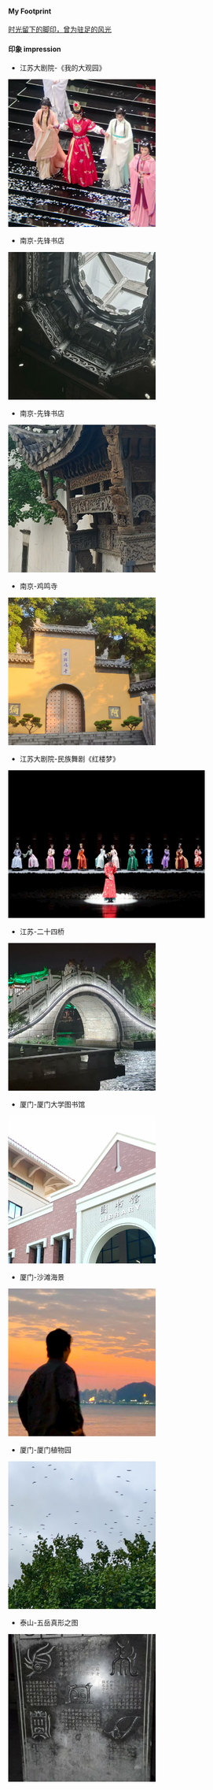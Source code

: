 
#### My Footprint

[时光留下的脚印，曾为驻足的风光](https://www.kdocs.cn/l/cg3IdHctqLZA)

#### 印象 impression

- 江苏大剧院-《我的大观园》

<img src="contents/data/life/我的大观园.jpg" alt="居然看不到图片？" width="300" height="300">

- 南京-先锋书店

<img src="contents/data/life/先锋书店.jpg" alt="居然看不到图片？" width="300" height="300">

- 南京-先锋书店

<img src="contents/data/life/先锋书店2.jpg" alt="居然看不到图片？" width="300" height="300">

- 南京-鸡鸣寺

<img src="contents/data/life/鸡鸣寺.jpg" alt="居然看不到图片？" width="300" height="300">

- 江苏大剧院-民族舞剧《红楼梦》

<img src="contents/data/life/红楼梦舞剧.jpg" alt="居然看不到图片？" width="400" height="300">

- 江苏-二十四桥

<img src="contents/data/life/二十四桥.jpg" alt="居然看不到图片？" width="300" height="300">

- 厦门-厦门大学图书馆

<img src="contents/data/life/厦门大学图书馆.jpg" alt="居然看不到图片？" width="300" height="300">

- 厦门-沙滩海景

<img src="contents/data/life/厦门海边.jpg" alt="居然看不到图片？" width="300" height="300">

- 厦门-厦门植物园

<img src="contents/data/life/厦门植物园.jpg" alt="居然看不到图片？" width="300" height="300">

- 泰山-五岳真形之图

<img src="contents/data/life/五岳真形.jpg" alt="居然看不到图片？" width="300" height="300">
